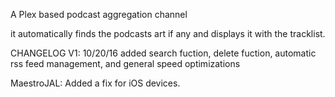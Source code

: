 
A Plex based podcast aggregation channel

it automatically finds the podcasts art if any and displays it with the tracklist.

CHANGELOG V1: 10/20/16 added search fuction, delete fuction, automatic rss feed management, and general speed optimizations

MaestroJAL: Added a fix for iOS devices.
